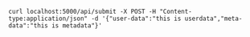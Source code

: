     curl localhost:5000/api/submit -X POST -H "Content-type:application/json" -d '{"user-data":"this is userdata","meta-data":"this is metadata"}'